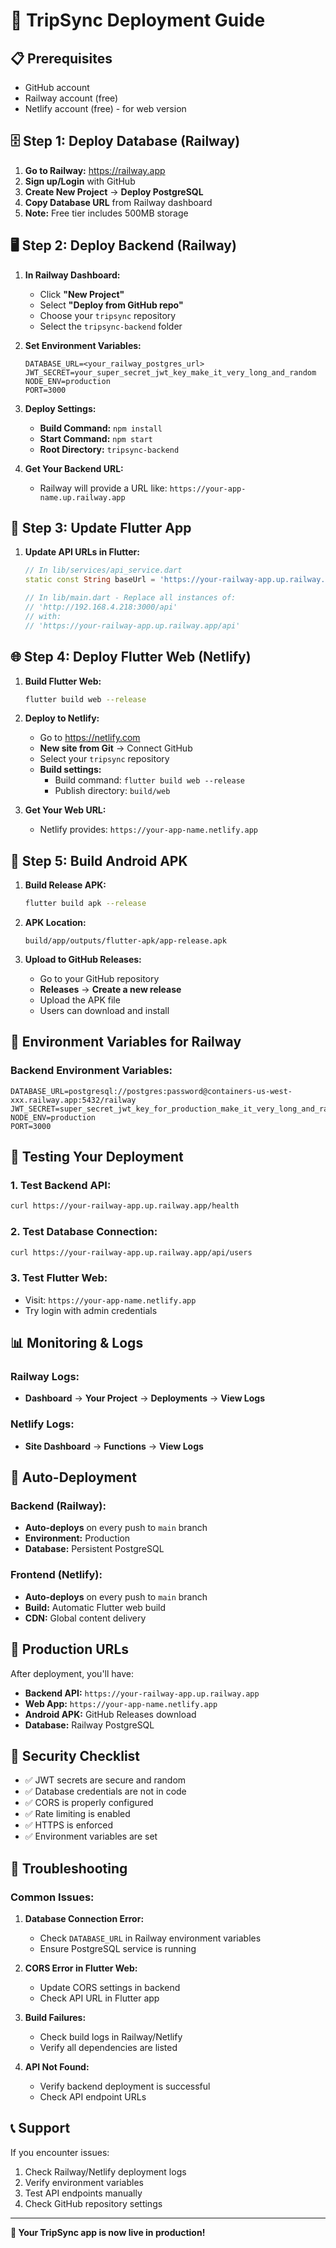 # 🚀 TripSync Deployment Guide

## 📋 Prerequisites

- GitHub account
- Railway account (free)
- Netlify account (free) - for web version

## 🗄️ Step 1: Deploy Database (Railway)

1. **Go to Railway:** https://railway.app
2. **Sign up/Login** with GitHub
3. **Create New Project** → **Deploy PostgreSQL**
4. **Copy Database URL** from Railway dashboard
5. **Note:** Free tier includes 500MB storage

## 🖥️ Step 2: Deploy Backend (Railway)

1. **In Railway Dashboard:**
   - Click **"New Project"**
   - Select **"Deploy from GitHub repo"**
   - Choose your `tripsync` repository
   - Select the `tripsync-backend` folder

2. **Set Environment Variables:**
   ```
   DATABASE_URL=<your_railway_postgres_url>
   JWT_SECRET=your_super_secret_jwt_key_make_it_very_long_and_random
   NODE_ENV=production
   PORT=3000
   ```

3. **Deploy Settings:**
   - **Build Command:** `npm install`
   - **Start Command:** `npm start`
   - **Root Directory:** `tripsync-backend`

4. **Get Your Backend URL:**
   - Railway will provide a URL like: `https://your-app-name.up.railway.app`

## 📱 Step 3: Update Flutter App

1. **Update API URLs in Flutter:**
   ```dart
   // In lib/services/api_service.dart
   static const String baseUrl = 'https://your-railway-app.up.railway.app/api';
   
   // In lib/main.dart - Replace all instances of:
   // 'http://192.168.4.218:3000/api' 
   // with:
   // 'https://your-railway-app.up.railway.app/api'
   ```

## 🌐 Step 4: Deploy Flutter Web (Netlify)

1. **Build Flutter Web:**
   ```bash
   flutter build web --release
   ```

2. **Deploy to Netlify:**
   - Go to https://netlify.com
   - **New site from Git** → Connect GitHub
   - Select your `tripsync` repository
   - **Build settings:**
     - Build command: `flutter build web --release`
     - Publish directory: `build/web`

3. **Get Your Web URL:**
   - Netlify provides: `https://your-app-name.netlify.app`

## 📱 Step 5: Build Android APK

1. **Build Release APK:**
   ```bash
   flutter build apk --release
   ```

2. **APK Location:**
   ```
   build/app/outputs/flutter-apk/app-release.apk
   ```

3. **Upload to GitHub Releases:**
   - Go to your GitHub repository
   - **Releases** → **Create a new release**
   - Upload the APK file
   - Users can download and install

## 🔧 Environment Variables for Railway

### Backend Environment Variables:
```env
DATABASE_URL=postgresql://postgres:password@containers-us-west-xxx.railway.app:5432/railway
JWT_SECRET=super_secret_jwt_key_for_production_make_it_very_long_and_random_123456789
NODE_ENV=production
PORT=3000
```

## 🧪 Testing Your Deployment

### 1. Test Backend API:
```bash
curl https://your-railway-app.up.railway.app/health
```

### 2. Test Database Connection:
```bash
curl https://your-railway-app.up.railway.app/api/users
```

### 3. Test Flutter Web:
- Visit: `https://your-app-name.netlify.app`
- Try login with admin credentials

## 📊 Monitoring & Logs

### Railway Logs:
- **Dashboard** → **Your Project** → **Deployments** → **View Logs**

### Netlify Logs:
- **Site Dashboard** → **Functions** → **View Logs**

## 🔄 Auto-Deployment

### Backend (Railway):
- **Auto-deploys** on every push to `main` branch
- **Environment:** Production
- **Database:** Persistent PostgreSQL

### Frontend (Netlify):
- **Auto-deploys** on every push to `main` branch
- **Build:** Automatic Flutter web build
- **CDN:** Global content delivery

## 🎯 Production URLs

After deployment, you'll have:

- **Backend API:** `https://your-railway-app.up.railway.app`
- **Web App:** `https://your-app-name.netlify.app`
- **Android APK:** GitHub Releases download
- **Database:** Railway PostgreSQL

## 🔐 Security Checklist

- ✅ JWT secrets are secure and random
- ✅ Database credentials are not in code
- ✅ CORS is properly configured
- ✅ Rate limiting is enabled
- ✅ HTTPS is enforced
- ✅ Environment variables are set

## 🚨 Troubleshooting

### Common Issues:

1. **Database Connection Error:**
   - Check `DATABASE_URL` in Railway environment variables
   - Ensure PostgreSQL service is running

2. **CORS Error in Flutter Web:**
   - Update CORS settings in backend
   - Check API URL in Flutter app

3. **Build Failures:**
   - Check build logs in Railway/Netlify
   - Verify all dependencies are listed

4. **API Not Found:**
   - Verify backend deployment is successful
   - Check API endpoint URLs

## 📞 Support

If you encounter issues:
1. Check Railway/Netlify deployment logs
2. Verify environment variables
3. Test API endpoints manually
4. Check GitHub repository settings

---

**🎉 Your TripSync app is now live in production!**
